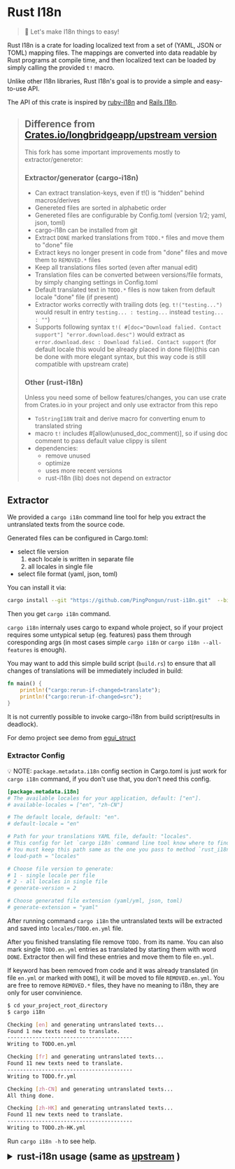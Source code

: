 # Rust I18n

> 🎯 Let's make I18n things to easy!

Rust I18n is a crate for loading localized text from a set of (YAML, JSON or TOML) mapping files. The mappings are converted into data readable by Rust programs at compile time, and then localized text can be loaded by simply calling the provided `t!` macro.

Unlike other I18n libraries, Rust I18n's goal is to provide a simple and easy-to-use API.

The API of this crate is inspired by [ruby-i18n](https://github.com/ruby-i18n/i18n) and [Rails I18n](https://guides.rubyonrails.org/i18n.html).

>## Difference from [Crates.io/longbridgeapp/upstream version](https://github.com/longbridgeapp/rust-i18n)
>
>This fork has some important improvements mostly to extractor/generetor:
>
>### Extractor/generator (cargo-i18n)
>
>- Can extract translation-keys, even if t!() is “hidden” behind macros/derives
>- Genereted files are sorted in alphabetic order
>- Genereted files are configurable by Config.toml (version 1/2; yaml, json, toml)
>- cargo-i18n can be installed from git
>- Extract `DONE` marked translations from `TODO.*` files and move them to "done" file
>- Extract keys no longer present in code from "done" files and move them to `REMOVED.*` files
>- Keep all translations files sorted (even after manual edit)
>- Translation files can be converted between versions/file formats, by simply changing settings in Config.toml
>- Default translated text in `TODO.*` files is now taken from default locale "done" file (if present)
>- Extractor works correctly with trailing dots (eg. `t!("testing...")` would result in entry `testing... : testing...` instead `testing... : ""`)
>- Supports following syntax `t!( #[doc="Download falied. Contact support"] "error.download.desc")` would extract as `error.download.desc : Download falied. Contact support` (for default locale this would be already placed in done file)(this can be done with more elegant syntax, but this way code is still compatible with upstream crate)
>
>### Other (rust-i18n)
>
>Unless you need some of bellow features/changes, you can use crate from Crates.io in your project and only use extractor from this repo
>
>- `ToStringI18N` trait and derive macro for converting enum to translated string
>- macro `t!` includes #[allow(unused_doc_comment)], so if using doc comment to pass default value clippy is silent
>- dependencies:
>   - remove unused
>   - optimize
>   - uses more recent versions
>   - rust-i18n (lib) does not depend on extractor

## Extractor

We provided a `cargo i18n` command line tool for help you extract the untranslated texts from the source code.

Generated files can be configured in Cargo.toml:

- select file version
  1. each locale is written in separate file
  2. all locales in single file
- select file format (yaml, json, toml)

You can install it via:

```bash
cargo install --git "https://github.com/PingPongun/rust-i18n.git"  --bin cargo-i18n --features="extractor" rust-i18n
```

Then you get `cargo i18n` command.

`cargo i18n` internaly uses cargo to expand whole project, so if your project requires some untypical setup (eg. features) pass them through coresponding args (in most cases simple `cargo i18n` or `cargo i18n --all-features` is enough).

You may want to add this simple build script (`build.rs`) to ensure that all changes of translations will be immediately included in build:

```Rust
fn main() {
    println!("cargo:rerun-if-changed=translate");
    println!("cargo:rerun-if-changed=src");
}
```

It is not currently possible to invoke cargo-i18n from build script(results in deadlock).

For demo project see demo from [egui_struct](https://github.com/PingPongun/egui_struct)

### Extractor Config

💡 NOTE: `package.metadata.i18n` config section in Cargo.toml is just work for `cargo i18n` command, if you don't use that, you don't need this config.

```toml
[package.metadata.i18n]
# The available locales for your application, default: ["en"].
# available-locales = ["en", "zh-CN"]

# The default locale, default: "en".
# default-locale = "en"

# Path for your translations YAML file, default: "locales".
# This config for let `cargo i18n` command line tool know where to find your translations.
# You must keep this path same as the one you pass to method `rust_i18n::i18n!`.
# load-path = "locales"

# Choose file version to generate:
# 1 - single locale per file
# 2 - all locales in single file
# generate-version = 2

# Choose generated file extension (yaml/yml, json, toml)
# generate-extension = "yaml"
```

After running command `cargo i18n` the untranslated texts will be extracted and saved into `locales/TODO.en.yml` file.

After you finished translating file remove `TODO.` from its name. You can also mark single `TODO.en.yml` entries as translated by starting them with word `DONE`. Extractor then will find these entries and move them to file `en.yml`.

If keyword has been removed from code and it was already translated (in file `en.yml` or marked with `DONE`), it will be moved to file `REMOVED.en.yml`. You are free to remove `REMOVED.*` files, they have no meaning to i18n, they are only for user convinience.

```bash
$ cd your_project_root_directory
$ cargo i18n

Checking [en] and generating untranslated texts...
Found 1 new texts need to translate.
----------------------------------------
Writing to TODO.en.yml

Checking [fr] and generating untranslated texts...
Found 11 new texts need to translate.
----------------------------------------
Writing to TODO.fr.yml

Checking [zh-CN] and generating untranslated texts...
All thing done.

Checking [zh-HK] and generating untranslated texts...
Found 11 new texts need to translate.
----------------------------------------
Writing to TODO.zh-HK.yml
```

Run `cargo i18n -h` to see help.

<details>

<summary style="font-size:150%;">
    <b>
        rust-i18n usage (same as 
        <a href="https://github.com/longbridgeapp/rust-i18n">upstream</a>
        )
    </b>
</summary>

## Features

- Codegen on compile time for includes translations into binary.
- Global `t!` macro for loading localized text in everywhere.
- Use YAML (default), JSON or TOML format for mapping localized text, and support mutiple files merging.
- `cargo i18n` Command line tool for checking and extract untranslated texts into YAML files.
- Support all localized texts in one file, or split into difference files by locale.

## Usage

Add crate dependencies in your Cargo.toml and setup I18n config:

```toml
[dependencies]
rust-i18n = "2"
```

Load macro and init translations in `lib.rs` or `main.rs`:

```rs
// Load I18n macro, for allow you use `t!` macro in anywhere.
#[macro_use]
extern crate rust_i18n;

// Init translations for current crate.
i18n!("locales");

// Or just use `i18n!`, default locales path is: "locales" in current crate.
i18n!();

// Config fallback missing translations to "en" locale.
// Use `fallback` option to set fallback locale.
i18n!("locales", fallback = "en");
```

Or you can import by use directly:

```rs
// You must import in each files when you wants use `t!` macro.
use rust_i18n::t;

rust_i18n::i18n!("locales");

fn main() {
    println!("{}", t!("hello"));

    // Use `available_locales!` method to get all available locales.
    println!("{:?}", rust_i18n::available_locales!());
}
```

## Locale file

You can use `_version` key to specify the version of the locale file, and the default value is `1`.

### Split Localized Texts into Difference Files

> _version: 1

You can also split the each language into difference files, and you can choise (YAML, JSON, TOML), for example: `en.json`:

```bash
.
├── Cargo.lock
├── Cargo.toml
├── locales
│   ├── zh-CN.yml
│   ├── en.yml
└── src
│   └── main.rs
```

```yml
_version: 1
hello: "Hello world"
messages.hello: "Hello, %{name}"
```

Or use JSON or TOML format, just rename the file to `en.json` or `en.toml`, and the content is like this:

```json
{
  "_version": 1,
  "hello": "Hello world",
  "messages.hello": "Hello, %{name}"
}
```

```toml
hello = "Hello world"

[messages]
hello = "Hello, %{name}"
```

### All Localized Texts in One File

> _version: 2

Make sure all localized files (containing the localized mappings) are located in the `locales/` folder of the project root directory:

```bash
.
├── Cargo.lock
├── Cargo.toml
├── locales
│   ├── app.yml
│   ├── some-module.yml
└── src
│   └── main.rs
└── sub_app
│   └── locales
│   │   └── app.yml
│   └── src
│   │   └── main.rs
│   └── Cargo.toml
```

In the localized files, specify the localization keys and their corresponding values, for example, in `app.yml`:


```yml
_version: 2
hello:
  en: Hello world
  zh-CN: 你好世界
messages.hello:
  en: Hello, %{name}
  zh-CN: 你好，%{name}
```

This is useful when you use [GitHub Copilot](https://github.com/features/copilot), after you write a first translated text, then Copilot will auto generate other locale's translations for you.

<img src="https://user-images.githubusercontent.com/5518/262332592-7b6cf058-7ef4-4ec7-8dea-0aa3619ce6eb.gif" width="446" />

### Get Localized Strings in Rust

Import the `t!` macro from this crate into your current scope:

```rs
use rust_i18n::t;
```

Then, simply use it wherever a localized string is needed:

```rs
t!("hello");
// => "Hello world"

t!("hello", locale = "zh-CN");
// => "你好世界"

t!("messages.hello", name = "world");
// => "Hello, world"

t!("messages.hello", "name" => "world");
// => "Hello, world"

t!("messages.hello", locale = "zh-CN", name = "Jason", count = 2);
// => "你好，Jason (2)"

t!("messages.hello", locale = "zh-CN", "name" => "Jason", "count" => 3 + 2);
// => "你好，Jason (5)"
```

### Current Locale

You can use `rust_i18n::set_locale` to set the global locale at runtime, so that you don't have to specify the locale on each `t!` invocation.

```rs
rust_i18n::set_locale("zh-CN");

let locale = rust_i18n::locale();
assert_eq!(locale, "zh-CN");
```

### Extend Backend

Since v2.0.0 rust-i18n support extend backend for cusomize your translation implementation.

For example, you can use HTTP API for load translations from remote server:

```rs
use rust_i18n::Backend;

pub struct RemoteI18n {
    trs: IndexMap<String, IndexMap<String, String>>,
}

impl RemoteI18n {
    fn new() -> Self {
        // fetch translations from remote URL
        let response = reqwest::blocking::get("https://your-host.com/assets/locales.yml").unwrap();
        let trs = serde_yaml::from_str::<IndexMap<String, IndexMap<String, String>>>(&response.text().unwrap()).unwrap();

        return Self {
            trs
        };
    }
}

impl Backend for RemoteI18n {
    fn available_locales(&self) -> Vec<&str> {
        return self.trs.keys().collect();
    }

    fn translate(&self, locale: &str, key: &str) -> Option<&str> {
        // Write your own lookup logic here.
        // For example load from database
        return self.trs.get(locale)?.get(key);
    }
}
```

Now you can init rust_i18n by extend your own backend:

```rs
rust_i18n::i18n!("locales", backend = RemoteI18n::new());
```

This also will load local translates from ./locales path, but your own `RemoteI18n` will priority than it.

Now you call `t!` will lookup translates from your own backend first, if not found, will lookup from local files.

## Example

A minimal example of using rust-i18n can be found [here](https://github.com/longbridgeapp/rust-i18n/tree/main/examples).

## I18n Ally

I18n Ally is a VS Code extension for helping you translate your Rust project.

You can add [i18n-ally-custom-framework.yml](https://github.com/longbridgeapp/rust-i18n/blob/main/.vscode/i18n-ally-custom-framework.yml) to your project `.vscode` directory, and then use I18n Ally can parse `t!` marco to show translate text in VS Code editor.

## Debugging the Codegen Process

The `RUST_I18N_DEBUG` environment variable can be used to print out some debugging infos when code is being generated at compile time.

```bash
$ RUST_I18N_DEBUG=1 cargo build
```

## Benchmark

Benchmark `t!` method, result on Apple M1:

```bash
t                       time:   [100.91 ns 101.06 ns 101.24 ns]
t_with_args             time:   [495.56 ns 497.88 ns 500.64 ns]
```

The result `101 ns (0.0001 ms)` means if there have 10K translate texts, it will cost 1ms.

## License

MIT

</details>
